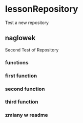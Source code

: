 # lessonRepository
Test a new repository

## naglowek
Second Test of Repository

### functions

### first function

### second function

### third function

### zmiany w readme
